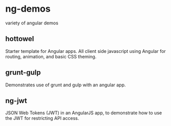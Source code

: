 ng-demos
========

variety of angular demos

## hottowel
Starter template for Angular apps. All client side javascript using Angular for routing, animation, and basic CSS theming.

## grunt-gulp
Demonstrates use of grunt and gulp with an angular app.

## ng-jwt
JSON Web Tokens (JWT) in an AngularJS app, to demonstrate how to use the JWT for restricting API access.
